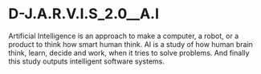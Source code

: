 # D-J.A.R.V.I.S_2.0__A.I
Artificial Intelligence is an approach to make a computer, a robot, or a product to think how smart human think. AI is a study of how human brain think, learn, decide and work, when it tries to solve problems. And finally this study outputs intelligent software systems.
